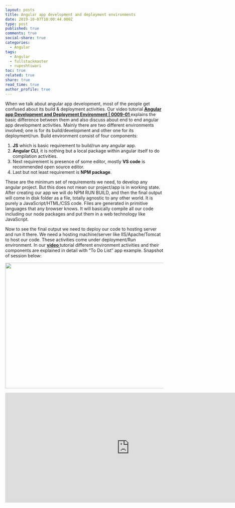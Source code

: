 ```yaml
---
layout: posts
title: Angular app development and deployment environments
date: 2019-10-07T10:00:44.000Z
type: post
published: true
comments: true
social-share: true
categories:
  - Angular
tags:
  - Angular
  - fullstackmaster
  - rupeshtiwari
toc: true
related: true
share: true
read_time: true
author_profile: true
---
```


<p>When we talk about angular app development, most of the people get confused about its build &amp; deployment activities. Our video tutorial <a href="https://www.youtube.com/watch?v=4b9xjzjY38c&amp;list=PLZed_adPqIJrl9pwlERGhU-RCNOtKqvyD&amp;index=2&amp;t=0s" target="_blank" rel="noopener noreferrer"><strong>Angular app Development and Deployment Environment | 0009-01 </strong></a>explains the basic difference between them and also discuss about end to end angular app development activities. Mainly there are two different environments involved; one is for its build/development and other one for its deployment/run. Build environment consist of four components:</p>
<ol>
<li><strong>JS</strong> which is basic requirement to build/run any angular app.</li>
<li><strong>Angular CLI</strong>, it is nothing but a local package within angular itself to do compilation activities.</li>
<li>Next requirement is presence of some editor, mostly <strong>VS code</strong> is recommended open source editor.</li>
<li>Last but not least requirement is <strong>NPM package</strong>.</li>
</ol>
<p>These are the minimum set of requirements we need, to develop any angular project. But this does not mean our project/app is in working state. After creating our app we will do NPM RUN BUILD, and then the final output will come in disk folder as a file, totally agnostic to any other world. It is purely a JavaScript/HTML/CSS code. Files are generated in primitive languages that any browser knows. It will basically compile all our code including our node packages and put them in a web technology like JavaScript.</p>
<p>Now to see the final output we need to deploy our code to hosting server and run it there. We need a hosting machine/server like IIS/Apache/Tomcat to host our code. These activities come under deployment/Run environment. In our <a href="https://www.youtube.com/watch?v=4b9xjzjY38c&amp;list=PLZed_adPqIJrl9pwlERGhU-RCNOtKqvyD&amp;index=2&amp;t=0s" target="_blank" rel="noopener noreferrer"><strong>video </strong></a>tutorial different environment activities and their components are explained in detail with “To Do List” app example. Snapshot of session below:</p>
<p><img class="alignnone size-full wp-image-2619" src="{{ site.baseurl }}/assets/2019/10/OE-1.png" alt="" width="790" height="400" /></p>
<p><iframe src="https://www.youtube.com/embed/4b9xjzjY38c" width="790" height="350" frameborder="0" allowfullscreen="allowfullscreen"><span data-mce-type="bookmark" style="display: inline-block; width: 0px; overflow: hidden; line-height: 0;" class="mce_SELRES_start">﻿</span></iframe></p>
